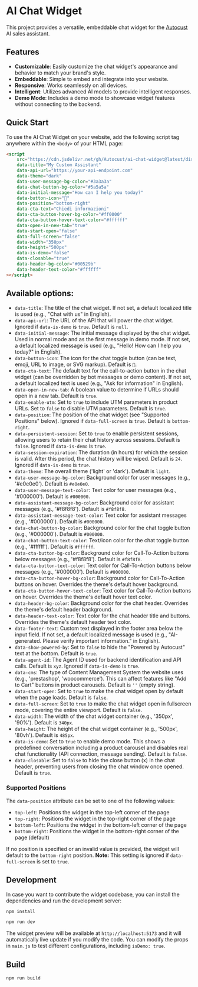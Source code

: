 # AI Chat Widget

This project provides a versatile, embeddable chat widget for the [Autocust](https://www.autocust.it) AI sales assistant.

## Features

- **Customizable**: Easily customize the chat widget's appearance and behavior to match your brand's style.
- **Embeddable**: Simple to embed and integrate into your website.
- **Responsive**: Works seamlessly on all devices.
- **Intelligent**: Utilizes advanced AI models to provide intelligent responses.
- **Demo Mode**: Includes a demo mode to showcase widget features without connecting to the backend.

## Quick Start

To use the AI Chat Widget on your website, add the following script tag anywhere within the `<body>` of your HTML page:

```html
<script
    src="https://cdn.jsdelivr.net/gh/Autocust/ai-chat-widget@latest/dist/chat-widget.min.js"
    data-title="My Custom Assistant"
    data-api-url="https://your-api-endpoint.com"
    data-theme="dark"
    data-user-message-bg-color="#3a3a3a"
    data-chat-button-bg-color="#5a5a5a"
    data-initial-message="How can I help you today?"
    data-button-icon="🤖"
    data-position="bottom-right"
    data-cta-text="Chiedi informazioni"
    data-cta-button-hover-bg-color="#ff0000"
    data-cta-button-hover-text-color="#ffffff"
    data-open-in-new-tab="true"
    data-start-open="false"
    data-full-screen="false"
    data-width="350px"
    data-height="500px"
    data-is-demo="false"
    data-closable="true"
    data-header-bg-color="#00529b"
    data-header-text-color="#ffffff"
></script>
```

## Available options:

- `data-title`: The title of the chat widget. If not set, a default localized title is used (e.g., "Chat with us" in English).
- `data-api-url`: The URL of the API that will power the chat widget. Ignored if `data-is-demo` is `true`. Default is `null`.
- `data-initial-message`: The initial message displayed by the chat widget. Used in normal mode and as the first message in demo mode. If not set, a default localized message is used (e.g., "Hello! How can I help you today?" in English).
- `data-button-icon`: The icon for the chat toggle button (can be text, emoji, URL to image, or SVG markup). Default is `💬`.
- `data-cta-text`: The default text for the call-to-action button in the chat widget (can be overridden by bot messages or demo content). If not set, a default localized text is used (e.g., "Ask for information" in English).
- `data-open-in-new-tab`: A boolean value to determine if URLs should open in a new tab. Default is `true`.
- `data-enable-utm`: Set to `true` to include UTM parameters in product URLs. Set to `false` to disable UTM parameters. Default is `true`.
- `data-position`: The position of the chat widget (see "Supported Positions" below). Ignored if `data-full-screen` is `true`. Default is `bottom-right`.
- `data-persistent-session`: Set to `true` to enable persistent sessions, allowing users to retain their chat history across sessions. Default is `false`. Ignored if `data-is-demo` is `true`.
- `data-session-expiration`: The duration (in hours) for which the session is valid. After this period, the chat history will be wiped. Default is `24`. Ignored if `data-is-demo` is `true`.
- `data-theme`: The overall theme ('light' or 'dark'). Default is `light`.
- `data-user-message-bg-color`: Background color for user messages (e.g., '#e0e0e0'). Default is `#e0e0e0`.
- `data-user-message-text-color`: Text color for user messages (e.g., '#000000'). Default is `#000000`.
- `data-assistant-message-bg-color`: Background color for assistant messages (e.g., '#f8f8f8'). Default is `#f8f8f8`.
- `data-assistant-message-text-color`: Text color for assistant messages (e.g., '#000000'). Default is `#000000`.
- `data-chat-button-bg-color`: Background color for the chat toggle button (e.g., '#000000'). Default is `#000000`.
- `data-chat-button-text-color`: Text/icon color for the chat toggle button (e.g., '#ffffff'). Default is `#ffffff`.
- `data-cta-button-bg-color`: Background color for Call-To-Action buttons below messages (e.g., '#f8f8f8'). Default is `#f8f8f8`.
- `data-cta-button-text-color`: Text color for Call-To-Action buttons below messages (e.g., '#000000'). Default is `#000000`.
- `data-cta-button-hover-bg-color`: Background color for Call-To-Action buttons on hover. Overrides the theme's default hover background.
- `data-cta-button-hover-text-color`: Text color for Call-To-Action buttons on hover. Overrides the theme's default hover text color.
- `data-header-bg-color`: Background color for the chat header. Overrides the theme's default header background.
- `data-header-text-color`: Text color for the chat header title and buttons. Overrides the theme's default header text color.
- `data-footer-text`: Custom text displayed in the footer area below the input field. If not set, a default localized message is used (e.g., "AI-generated. Please verify important information." in English).
- `data-show-powered-by`: Set to `false` to hide the "Powered by Autocust" text at the bottom. Default is `true`.
- `data-agent-id`: The Agent ID used for backend identification and API calls. Default is `xyz`. Ignored if `data-is-demo` is `true`.
- `data-cms`: The type of Content Management System the website uses (e.g., 'prestashop', 'woocommerce'). This can affect features like "Add to Cart" buttons in product carousels. Default is `''` (empty string).
- `data-start-open`: Set to `true` to make the chat widget open by default when the page loads. Default is `false`.
- `data-full-screen`: Set to `true` to make the chat widget open in fullscreen mode, covering the entire viewport. Default is `false`.
- `data-width`: The width of the chat widget container (e.g., '350px', '90%'). Default is `340px`.
- `data-height`: The height of the chat widget container (e.g., '500px', '80vh'). Default is `485px`.
- `data-is-demo`: Set to `true` to enable demo mode. This shows a predefined conversation including a product carousel and disables real chat functionality (API connection, message sending). Default is `false`.
- `data-closable`: Set to `false` to hide the close button (x) in the chat header, preventing users from closing the chat window once opened. Default is `true`.

### Supported Positions

The `data-position` attribute can be set to one of the following values:

- `top-left`: Positions the widget in the top-left corner of the page
- `top-right`: Positions the widget in the top-right corner of the page
- `bottom-left`: Positions the widget in the bottom-left corner of the page
- `bottom-right`: Positions the widget in the bottom-right corner of the page (default)

If no position is specified or an invalid value is provided, the widget will default to the `bottom-right` position. **Note:** This setting is ignored if `data-full-screen` is set to `true`.

## Development

In case you want to contribute the widget codebase, you can install the dependencies and run the development server:

```bash
npm install
```

```bash
npm run dev
```

The widget preview will be available at `http://localhost:5173` and it will automatically live update if you modify the code. You can modify the props in `main.js` to test different configurations, including `isDemo: true`.

## Build

```bash
npm run build
```
